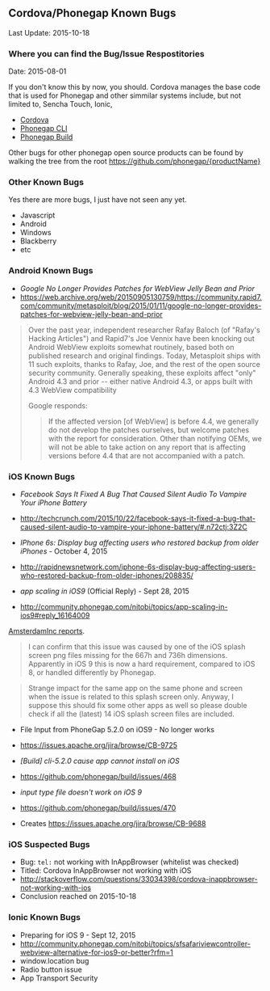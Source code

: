 ## Cordova/Phonegap Known Bugs ##
Last Update: 2015-10-18

### Where you can find the Bug/Issue Respostitories ###
Date: 2015-08-01

If you don't know this by now, you should. Cordova manages the base code that is used for Phonegap and other simmilar systems include, but not limited to, Sencha Touch, Ionic, 

* [Cordova](https://issues.apache.org/jira/browse/CB/?selectedTab=com.atlassian.jira.jira-projects-plugin:issues-panel)
* [Phonegap CLI](https://github.com/phonegap/phonegap-cli/issues)
* [Phonegap Build](https://github.com/phonegap/build/issues/)

Other bugs for other phonegap open source products can be found by walking the tree from the root https://github.com/phonegap/{productName}

### <a name=otherKnownBugs>Other Known Bugs</a> ###

Yes there are more bugs, I just have not seen any yet. 

- Javascript 
- Android
- Windows
- Blackberry
- etc


### <a name=androidKnownBugs>Android Known Bugs</a> ###

* *Google No Longer Provides Patches for WebView Jelly Bean and Prior*
* https://web.archive.org/web/20150905130759/https://community.rapid7.com/community/metasploit/blog/2015/01/11/google-no-longer-provides-patches-for-webview-jelly-bean-and-prior
> Over the past year, independent researcher Rafay Baloch (of "Rafay's Hacking Articles") and Rapid7's Joe Vennix have been knocking out Android WebView exploits somewhat routinely, based both on published research and original findings. Today, Metasploit ships with 11 such exploits, thanks to Rafay, Joe, and the rest of the open source security community. Generally speaking, these exploits affect "only" Android 4.3 and prior -- either native Android 4.3, or apps built with 4.3 WebView compatibility
>
> Google responds: 
> > If the affected version [of WebView] is before 4.4, we generally do not develop the patches ourselves, but welcome patches with the report for consideration. Other than notifying OEMs, we will not be able to take action on any report that is affecting versions before 4.4 that are not accompanied with a patch.

### <a name=iOSKnownBugs>iOS Known Bugs</a> ###

* *Facebook Says It Fixed A Bug That Caused Silent Audio To Vampire Your iPhone Battery*
* http://techcrunch.com/2015/10/22/facebook-says-it-fixed-a-bug-that-caused-silent-audio-to-vampire-your-iphone-battery/#.n72ctj:3Z2C

* *IPhone 6s: Display bug affecting users who restored backup from older iPhones* - October 4, 2015
* http://rapidnewsnetwork.com/iphone-6s-display-bug-affecting-users-who-restored-backup-from-older-iphones/208835/

* *app scaling in iOS9* (Official Reply) - Sept 28, 2015
* http://community.phonegap.com/nitobi/topics/app-scaling-in-ios9#reply_16164009

[AmsterdamInc reports](http://community.phonegap.com/nitobi/topics/app-scaling-in-ios9#reply_16153350).

> I can confirm that this issue was caused by one of the iOS splash screen png files missing for the 667h and 736h dimensions. Apparently in iOS 9 this is now a hard requirement, compared to iOS 8, or handled differently by Phonegap.

> Strange impact for the same app on the same phone and screen when the issue is related to this splash screen only. Anyway, I suppose this should fix some other apps as well so please double check if all the (latest) 14 iOS splash screen files are included. 

* File Input from PhoneGap 5.2.0 on iOS9 - No longer works
* https://issues.apache.org/jira/browse/CB-9725

* *[Build] cli-5.2.0 cause app cannot install on iOS*
* https://github.com/phonegap/build/issues/468

* *input type file doesn't work on iOS 9*
* https://github.com/phonegap/build/issues/470
* Creates https://issues.apache.org/jira/browse/CB-9688

### <a name=iOSSuspectedBugs>iOS Suspected Bugs</a> ###

* Bug: `tel:` not working with InAppBrowser (whitelist was checked)
* Titled: Cordova InAppBrowser not working with iOS
* http://stackoverflow.com/questions/33034398/cordova-inappbrowser-not-working-with-ios
* Conclusion reached on 2015-10-18

### <a name=ionicKnownBugs>Ionic Known Bugs</a> ###

* Preparing for iOS 9 - Sept 12, 2015
* http://community.phonegap.com/nitobi/topics/sfsafariviewcontroller-webview-alternative-for-ios9-or-better?rfm=1
* window.location bug
* Radio button issue
* App Transport Security
